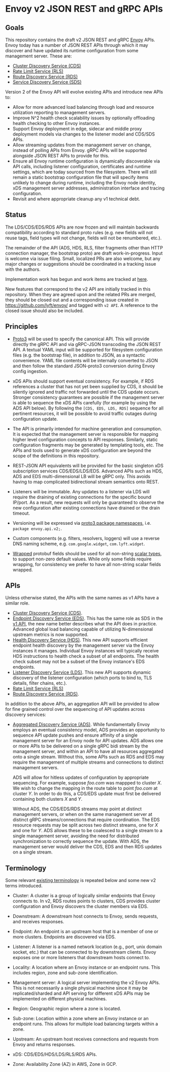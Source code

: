 # Envoy v2 JSON REST and gRPC APIs

## Goals

This repository contains the draft v2 JSON REST and gRPC
[Envoy](https://github.com/lyft/envoy/) APIs. Envoy today has a number of JSON
REST APIs through which it may discover and have updated its runtime
configuration from some management server. These are:

* [Cluster Discovery Service (CDS)](https://lyft.github.io/envoy/docs/configuration/cluster_manager/cds.html)
* [Rate Limit Service (RLS)](https://lyft.github.io/envoy/docs/configuration/overview/rate_limit.html)
* [Route Discovery Service (RDS)](https://lyft.github.io/envoy/docs/configuration/http_conn_man/rds.html)
* [Service Discovery Service (SDS)](https://lyft.github.io/envoy/docs/configuration/cluster_manager/sds_api.html)

Version 2 of the Envoy API will evolve existing APIs and introduce new APIs to:

* Allow for more advanced load balancing through load and resource utilization reporting to management servers.
* Improve N^2 health check scalability issues by optionally offloading health checking to other Envoy instances.
* Support Envoy deployment in edge, sidecar and middle proxy deployment models via changes to the listener model and CDS/SDS APIs.
* Allow streaming updates from the management server on change, instead of polling APIs from Envoy. gRPC APIs will be supported
  alongside JSON REST APIs to provide for this.
* Ensure all Envoy runtime configuration is dynamically discoverable via API
  calls, including listener configuration, certificates and runtime settings, which are today sourced from the filesystem. There
  will still remain a static bootstrap configuration file that will specify items
  unlikely to change during runtime, including the Envoy node identity, xDS
  management server addresses, administration interface and tracing
  configuration.
* Revisit and where appropriate cleanup any v1 technical debt.

## Status

The LDS/CDS/EDS/RDS APIs are now frozen and will maintain backwards
compatibility according to standard proto rules (e.g. new fields will not reuse
tags, field types will not change, fields will not be renumbered, etc.).

The remainder of the API (ADS, HDS, RLS, filter fragments other than HTTP
connection manager, the bootstrap proto) are draft work-in-progress. Input is
welcome via issue filing. Small, localized PRs are also welcome, but any major
changes or suggestions should be coordinated in a tracking issue with the
authors.

Implementation work has begun and work items are tracked at
[here](https://github.com/lyft/envoy/issues?q=is%3Aopen+is%3Aissue+label%3A%22v2+API%22).

New features that correspond to the v2 API are initially tracked in this
repository. When they are agreed upon and the related PRs are merged, they
should be closed out and a corresponding issue created in
https://github.com/lyft/envoy/ and tagged with `v2 API`. A reference to the
closed issue should also be included.

## Principles

* [Proto3](https://developers.google.com/protocol-buffers/docs/proto3) will be
  used to specify the canonical API. This will provide directly the gRPC API and
  via gRPC-JSON transcoding the JSON REST API. A textual YAML input will be
  supported for filesystem configuration files (e.g. the bootstrap file), in
  addition to JSON, as a syntactic convenience. YAML file contents will be
  internally converted to JSON and then follow the standard JSON-proto3
  conversion during Envoy config ingestion.

* xDS APIs should support eventual consistency. For example, if RDS references a
  cluster that has not yet been supplied by CDS, it should be silently ignored
  and traffic not forwarded until the CDS update occurs. Stronger consistency
  guarantees are possible if the management server is able to sequence the xDS
  APIs carefully (for example by using the ADS API below). By following the
  `[CDS, EDS, LDS, RDS]` sequence for all pertinent resources, it will be
  possible to avoid traffic outages during configuration update.

* The API is primarily intended for machine generation and consumption. It is
  expected that the management server is responsible for mapping higher level
  configuration concepts to API responses. Similarly, static configuration
  fragments may be generated by templating tools, etc. The APIs and tools
  used to generate xDS configuration are beyond the scope of the definitions in
  this repository.

* REST-JSON API equivalents will be provided for the basic singleton xDS
  subscription services CDS/EDS/LDS/EDS. Advanced APIs such as HDS, ADS and
  EDS multi-dimensional LB will be gRPC only. This avoids having to map
  complicated bidirectional stream semantics onto REST.

* Listeners will be immutable. Any updates to a listener via LDS will require
  the draining of existing connections for the specific bound IP/port. As a
  result, new requests will only be guaranteed to observe the new configuration
  after existing connections have drained or the drain timeout.

* Versioning will be expressed via [proto3 package
  namespaces](https://developers.google.com/protocol-buffers/docs/proto3#packages),
  i.e. `package envoy.api.v2;`.

* Custom components (e.g. filters, resolvers, loggers) will use a reverse DNS naming scheme,
  e.g. `com.google.widget`, `com.lyft.widget`.

* [Wrapped](https://github.com/google/protobuf/blob/master/src/google/protobuf/wrappers.proto)
  protobuf fields should be used for all non-string [scalar
  types](https://developers.google.com/protocol-buffers/docs/proto3#scalar), to
  support non-zero default values. While only some fields require wrapping, for
  consistency we prefer to have all non-string scalar fields wrapped.

## APIs

Unless otherwise stated, the APIs with the same names as v1 APIs have a similar role.

* [Cluster Discovery Service (CDS)](api/cds.proto).
* [Endpoint Discovery Service (EDS)](api/eds.proto). This has the same role as SDS in the [v1 API](https://lyft.github.io/envoy/docs/configuration/cluster_manager/sds_api.html),
  the new name better describes what the API does in practice. Advanced global load balancing capable of utilizing N-dimensional upstream metrics is now supported.
* [Health Discovery Service (HDS)](api/hds.proto). This new API supports efficient endpoint health discovery by the management server via the Envoy instances it manages. Individual Envoy instances
  will typically receive HDS instructions to health check a subset of all
  endpoints. The health check subset may not be a subset of the Envoy instance's
  EDS endpoints.
* [Listener Discovery Service (LDS)](api/lds.proto). This new API supports dynamic discovery of the listener configuration (which ports to bind to, TLS details, filter chains, etc.).
* [Rate Limit Service (RLS)](api/rls.proto)
* [Route Discovery Service (RDS)](api/rds.proto).

In addition to the above APIs, an aggregation API will be provided to allow for
fine grained control over the sequencing of API updates across discovery
services:

* [Aggregated Discovery Service (ADS)](api/ads.proto). While fundamentally Envoy
  employs an eventual consistency model, ADS provides an opportunity to sequence
  API update pushes and ensure affinity of a single management server for an
  Envoy node for API updates. ADS allows one or more APIs to be delivered on a
  single gRPC bidi stream by the management server, and within an API to have all
  resources aggregated onto a single stream. Without this, some APIs such as RDS
  and EDS may require the management of multiple streams and connections to
  distinct management servers.

  ADS will allow for hitless updates of configuration by appropriate sequencing.
  For example, suppose *foo.com* was mappped to cluster *X*. We wish to change
  the mapping in the route table to point *foo.com* at cluster *Y*. In order to
  do this, a CDS/EDS update must first be delivered containing both clusters *X*
  and *Y*.

  Without ADS, the CDS/EDS/RDS streams may point at distinct management servers,
  or when on the same management server at distinct gRPC streams/connections
  that require coordination. The EDS resource requests may be split across two
  distinct streams, one for *X* and one for *Y*. ADS allows these to be
  coalesced to a single stream to a single management server, avoiding the need
  for distributed synchronization to correctly sequence the update. With ADS,
  the management server would deliver the CDS, EDS and then RDS updates on a
  single stream.

## Terminology

Some relevant [existing terminology](https://lyft.github.io/envoy/docs/intro/arch_overview/terminology.html) is
repeated below and some new v2 terms introduced.

* Cluster: A cluster is a group of logically similar endpoints that Envoy
  connects to. In v2, RDS routes points to clusters, CDS provides cluster configuration and
  Envoy discovers the cluster members via EDS.

* Downstream: A downstream host connects to Envoy, sends requests, and receives responses.

* Endpoint: An endpoint is an upstream host that is a member of one or more clusters. Endpoints are discovered via EDS.

* Listener: A listener is a named network location (e.g., port, unix domain socket, etc.) that can be connected to by downstream clients. Envoy exposes one or more listeners that downstream hosts connect to.

* Locality: A location where an Envoy instance or an endpoint runs. This includes
  region, zone and sub-zone identification.

* Management server: A logical server implementing the v2 Envoy APIs. This is not necessarily a single physical machine since it may be replicated/sharded and API serving for different xDS APIs may be implemented on different physical machines.

* Region: Geographic region where a zone is located.

* Sub-zone: Location within a zone where an Envoy instance or an endpoint runs.
  This allows for multiple load balancing targets within a zone.

* Upstream: An upstream host receives connections and requests from Envoy and returns responses.

* xDS: CDS/EDS/HDS/LDS/RLS/RDS APIs.

* Zone: Availability Zone (AZ) in AWS, Zone in GCP.

